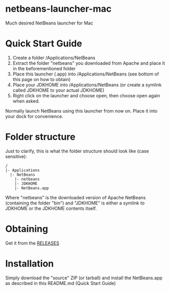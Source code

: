 # netbeans-launcher-mac
Much desired NetBeans launcher for Mac

# Quick Start Guide

1. Create a folder /Applications/NetBeans
2. Extract the folder "netbeans" you downloaded from Apache and place it in the beforementioned folder
3. Place this launcher (.app) into /Applications/NetBeans (see bottom of this page on how to obtain)
4. Place your JDKHOME into /Applications/NetBeans (or create a symlink called JDKHOME to your actual JDKHOME)
5. Right click on the launcher and choose open, then choose open again when asked.

Normally launch NetBeans using this launcher from now on. Place it into your dock for convenience.

# Folder structure

Just to clarify, this is what the folder structure should look like (case sensitive):
```
/
|- Applications
  |- NetBeans
    |- netbeans
    |- JDKHOME
    |- NetBeans.app
```
Where "netbeans" is the downloaded version of Apache NetBeans (containing the folder "bin") and "JDKHOME" is either a symlink to JDKHOME or the JDKHOME contents itself.

# Obtaining

Get it from the [RELEASES](https://github.com/sindastra/netbeans-launcher-mac/releases)

# Installation

Simply download the "source" ZIP (or tarball) and install the NetBeans.app as described in this README.md (Quick Start Guide)
